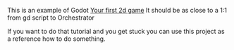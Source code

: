 This is an example of Godot [Your first 2d game](https://docs.godotengine.org/en/stable/getting_started/first_2d_game/index.html#contents)
It should be as close to a 1:1 from gd script to Orchestrator

If you want to do that tutorial and you get stuck you can use this project as a reference how to do something.